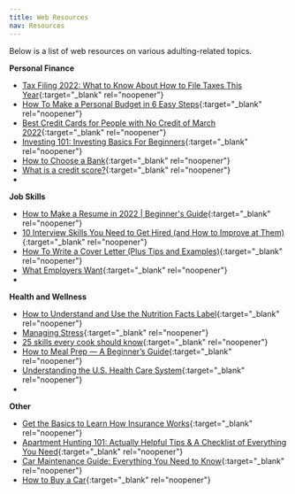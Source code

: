 ```yaml
---
title: Web Resources
nav: Resources
---
```


Below is a list of web resources on various adulting-related topics.

**Personal Finance**
-	[Tax Filing 2022: What to Know About How to File Taxes This Year](https://www.nerdwallet.com/article/taxes/tax-filing){:target="_blank" rel="noopener"}
-	[How To Make a Personal Budget in 6 Easy Steps](https://www.thebalance.com/how-to-make-a-budget-1289587){:target="_blank" rel="noopener"}
-	[Best Credit Cards for People with No Credit of March 2022](https://time.com/nextadvisor/credit-cards/best-credit-cards-for-people-with-no-credit/){:target="_blank" rel="noopener"}
-	[Investing 101: Investing Basics For Beginners](https://www.wealthsimple.com/en-ca/learn/investing-basics){:target="_blank" rel="noopener"}
-	[How to Choose a Bank](https://www.creditkarma.com/advice/i/how-to-choose-a-bank){:target="_blank" rel="noopener"}
-	[What is a credit score?](https://www.consumerfinance.gov/ask-cfpb/what-is-a-credit-score-en-315/){:target="_blank" rel="noopener"}
-	
**Job Skills**
-	[How to Make a Resume in 2022 | Beginner's Guide](https://novoresume.com/career-blog/how-to-write-a-resume-guide){:target="_blank" rel="noopener"}
-	[10 Interview Skills You Need to Get Hired (and How to Improve at Them)](https://www.inc.com/kevin-j-ryan/5g-small-business-karen-kerrigan.html){:target="_blank" rel="noopener"}
-	[How To Write a Cover Letter (Plus Tips and Examples)](https://www.indeed.com/career-advice/resumes-cover-letters/how-to-write-a-cover-letter){:target="_blank" rel="noopener"}
-	[What Employers Want](https://www.insidehighered.com/news/2021/04/06/aacu-survey-finds-employers-want-candidates-liberal-arts-skills-cite-preparedness){:target="_blank" rel="noopener"}
-	
**Health and Wellness**
-	[How to Understand and Use the Nutrition Facts Label](https://www.fda.gov/food/new-nutrition-facts-label/how-understand-and-use-nutrition-facts-label){:target="_blank" rel="noopener"}
-	[Managing Stress](https://www.nami.org/Your-Journey/Individuals-with-Mental-Illness/Taking-Care-of-Your-Body/Managing-Stress){:target="_blank" rel="noopener"}
-	[25 skills every cook should know](https://www.bbcgoodfood.com/howto/guide/25-skills-every-cook-should-know){:target="_blank" rel="noopener"}
-	[How to Meal Prep — A Beginner’s Guide](https://www.healthline.com/nutrition/how-to-meal-prep){:target="_blank" rel="noopener"}
-	[Understanding the U.S. Health Care System](https://www.interexchange.org/articles/visit-the-usa/understanding-us-healthcare-system/){:target="_blank" rel="noopener"}
-	
**Other**
-	[Get the Basics to Learn How Insurance Works](https://www.thebalance.com/basics-to-help-you-understand-how-insurance-works-4783595){:target="_blank" rel="noopener"}
-	[Apartment Hunting 101: Actually Helpful Tips & A Checklist of Everything You Need](https://dolly.com/blog/apartment-hunting-101-tips-checklist/){:target="_blank" rel="noopener"}
-	[Car Maintenance Guide: Everything You Need to Know](https://www.kbb.com/car-advice/maintenance-guide/){:target="_blank" rel="noopener"}
-	[How to Buy a Car](https://www.edmunds.com/car-buying/10-steps-to-buying-a-new-car.html){:target="_blank" rel="noopener"}

